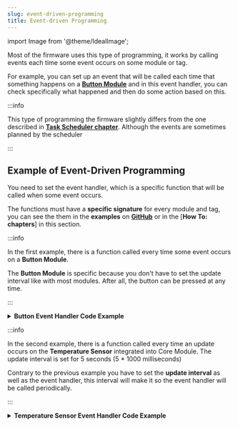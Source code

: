 ```yaml
---
slug: event-driven-programming
title: Event-driven Programming
---
```

import Image from '@theme/IdealImage';

Most of the firmware uses this type of programming, it works by calling events each time some event occurs on some module or tag.

For example, you can set up an event that will be called each time that something happens on a [**Button Module**](../hardware-modules/about-button-module.md) and in this event handler, you can check specifically what happened and then do some action based on this.

:::info

  This type of programming the firmware slightly differs from the one described in [**Task Scheduler chapter**](./task-scheduler.md). Although the events are sometimes planned by the scheduler

:::

## Example of Event-Driven Programming

You need to set the event handler, which is a specific function that will be called when some event occurs.

The functions must have a **specific signature** for every module and tag, you can see the them in the **examples** on [**GitHub**](https://github.com/hardwario) or in the [**How To: chapters**] in this section.

:::info

  In the first example, there is a function called every time some event occurs on a **Button Module**.

  The **Button Module** is specific because you don't have to set the update interval like with most modules. After all, the button can be pressed at any time.

:::

<details><summary><b>Button Event Handler Code Example</b></summary>
<p>

  ```c showLineNumbers
  #include <application.h>

  // This function dispatches button events
  void button_event_handler(twr_button_t *self, twr_button_event_t event, void *event_param)
  {
      if (event == TWR_BUTTON_EVENT_CLICK)
      {
          // Pulse LED for 100 milliseconds
          twr_led_pulse(&led, 100);

          // Increment press count
          button_click_count++;

          twr_log_info("APP: Publish button press count = %u", button_click_count);

          // Publish button message on radio
          twr_radio_pub_push_button(&button_click_count);
      }
      else if (event == TWR_BUTTON_EVENT_HOLD)
      {
          // Pulse LED for 250 milliseconds
          twr_led_pulse(&led, 250);

          // Increment hold count
          button_hold_count++;

          twr_log_info("APP: Publish button hold count = %u", button_hold_count);

          // Publish message on radio
          twr_radio_pub_event_count(TWR_RADIO_PUB_EVENT_HOLD_BUTTON, &button_hold_count);
      }
  }

  // Button instance
  twr_button_t button;

  void application_init(void)
  {
      // Initialize button
      twr_button_init(&button, TWR_GPIO_BUTTON, TWR_GPIO_PULL_DOWN, false);
      twr_button_set_event_handler(&button, button_event_handler, NULL);
  }
  ```

</p>
</details>

:::info

  In the second example, there is a function called every time an update occurs on the **Temperature Sensor** integrated into Core Module. The update interval is set for 5 seconds (5 * 1000 milliseconds)

  Contrary to the previous example you have to set the **update interval** as well as the event handler, this interval will make it so the event handler will be called periodically.

:::

<details><summary><b>Temperature Sensor Event Handler Code Example</b></summary>
<p>

  ```c showLineNumbers
  #include <application.h>

  #define TMP112_UPDATE_INTERVAL (5 * 1000)

  void tmp112_event_handler(twr_tmp112_t *self, twr_tmp112_event_t event, void *event_param)
  {
      float value;

      if (event != TWR_TMP112_EVENT_ERROR)
      {
          return;
      }
      else if(event == TWR_TMP112_EVENT_UPDATE)
      {
          if (twr_tmp112_get_temperature_celsius(self, &value))
          {
              twr_radio_pub_temperature(TWR_RADIO_PUB_CHANNEL_R1_I2C0_ADDRESS_ALTERNATE, &value);
          }
      }
  }

  void application_init(void)
  {
      // Initialize TMP112
      twr_tmp112_init(&temperature, TWR_I2C_I2C0, 0x49);
      twr_tmp112_set_event_handler(&temperature, tmp112_event_handler, &temperature_event_param);
      twr_tmp112_set_update_interval(&temperature, TMP112_UPDATE_INTERVAL);
  }
  ```

</p>
</details>
